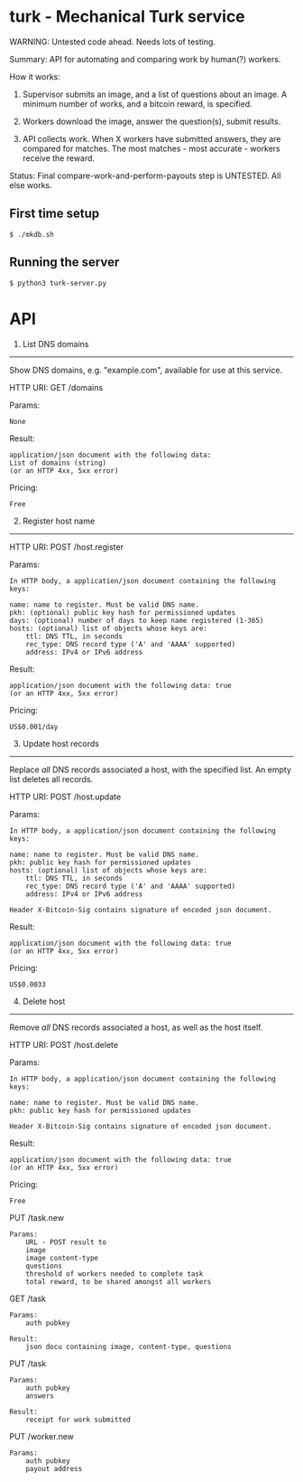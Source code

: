 
turk - Mechanical Turk service
==============================

WARNING:  Untested code ahead.  Needs lots of testing.

Summary:  API for automating and comparing work by human(?) workers.

How it works:

1. Supervisor submits an image, and a list of questions about an image.  A
minimum number of works, and a bitcoin reward, is specified.

2. Workers download the image, answer the question(s), submit results.

3. API collects work.  When X workers have submitted answers, they are
compared for matches.  The most matches - most accurate - workers receive
the reward.


Status:  Final compare-work-and-perform-payouts step is UNTESTED.  All else works.


First time setup
----------------

	$ ./mkdb.sh

Running the server
------------------

	$ python3 turk-server.py



API
===

1. List DNS domains
-------------------
Show DNS domains, e.g. "example.com", available for use at this service.

HTTP URI: GET /domains

Params:

	None

Result:

	application/json document with the following data:
	List of domains (string)
	(or an HTTP 4xx, 5xx error)

Pricing:

	Free



2. Register host name
---------------------
HTTP URI: POST /host.register

Params:

	In HTTP body, a application/json document containing the following keys:

	name: name to register. Must be valid DNS name.
	pkh: (optional) public key hash for permissioned updates
	days: (optional) number of days to keep name registered (1-365)
	hosts: (optional) list of objects whose keys are:
		ttl: DNS TTL, in seconds
		rec_type: DNS record type ('A' and 'AAAA' supported)
		address: IPv4 or IPv6 address

Result:

	application/json document with the following data: true
	(or an HTTP 4xx, 5xx error)

Pricing:

	US$0.001/day



3. Update host records
----------------------
Replace _all_ DNS records associated a host, with the specified list.  An
empty list deletes all records.

HTTP URI: POST /host.update

Params:

	In HTTP body, a application/json document containing the following keys:

	name: name to register. Must be valid DNS name.
	pkh: public key hash for permissioned updates
	hosts: (optional) list of objects whose keys are:
		ttl: DNS TTL, in seconds
		rec_type: DNS record type ('A' and 'AAAA' supported)
		address: IPv4 or IPv6 address

	Header X-Bitcoin-Sig contains signature of encoded json document.

Result:

	application/json document with the following data: true
	(or an HTTP 4xx, 5xx error)

Pricing:

	US$0.0033



4. Delete host
--------------
Remove _all_ DNS records associated a host, as well as the host itself.

HTTP URI: POST /host.delete

Params:

	In HTTP body, a application/json document containing the following keys:

	name: name to register. Must be valid DNS name.
	pkh: public key hash for permissioned updates

	Header X-Bitcoin-Sig contains signature of encoded json document.

Result:

	application/json document with the following data: true
	(or an HTTP 4xx, 5xx error)

Pricing:

	Free




PUT /task.new

	Params:
		URL - POST result to
		image
		image content-type
		questions
		threshold of workers needed to complete task
		total reward, to be shared amongst all workers

GET /task

	Params:
		auth pubkey

	Result:
		json docu containing image, content-type, questions

PUT /task

	Params:
		auth pubkey
		answers

	Result:
		receipt for work submitted

PUT /worker.new

	Params:
		auth pubkey
		payout address


